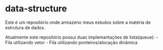# data-structure

Este é um repositório onde armazeno meus estudos sobre a matéria de estrutura de dados.

Atualmente este repositório possui duas implemantações de lista(queue):
    - Fila utilizando vetor
    - Fila utilizando ponteiros/alocação dinâmica